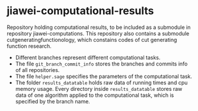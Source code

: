 # jiawei-computational-results
Repository holding computational results, to be included as a submodule in repository jiawei-computations. This repository also contains a submodule cutgeneratingfunctionology, which constains codes of cut generating function research. 

- Different branches represent different computational tasks. 
- The file `git_branch_commit_info` stores the branches and commits info of all repositories. 
- The file `helper.sage` specifies the parameters of the computational task.
- The folder `results_datatable` holds raw data of running times and cpu memory usage. Every directory inside `results_datatable` stores raw data of one algorithm applied to the computational task, which is specified by the branch name.
